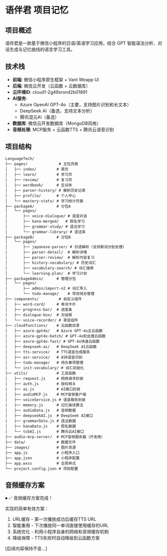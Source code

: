 # 语伴君 项目记忆

## 项目概述
语伴君是一款基于微信小程序的日语/英语学习应用，结合 GPT 智能语法分析、对话生成与记忆曲线的语言学习工具。

## 技术栈
- **前端**: 微信小程序原生框架 + Vant Weapp UI
- **后端**: 微信云开发（云函数 + 云数据库）
- **云环境ID**: cloud1-2g49srond2b01891
- **AI服务**: 
  - Azure OpenAI GPT-4o（主要，支持图片识别和长文本）
  - DeepSeek AI（备选，支持文本分析）
  - 腾讯混元AI（备选）
- **数据库**: 微信云开发数据库（MongoDB风格）
- **音频处理**: MCP服务 + 云函数TTS + 腾讯云语音识别

## 项目结构
```
LanguageTech/
├── pages/              # 主包页面
│   ├── index/         # 首页
│   ├── learn/         # 学习页
│   ├── review/        # 复习页
│   ├── wordbook/      # 生词本
│   ├── parser-history/ # 解析历史记录
│   ├── profile/       # 个人中心
│   └── mastery-stats/ # 学习统计页面
├── packageA/          # 分包A
│   └── pages/
│       ├── voice-dialogue/ # 语音对话
│       ├── kana-merged/   # 假名学习
│       ├── grammar-study/ # 语法学习
│       └── grammar-library/ # 语法库
├── packageB/          # 分包B
│   └── pages/
│       ├── japanese-parser/ # 日语解析（支持歌词分批处理）
│       ├── parser-detail/  # 解析详情
│       ├── parser-review/  # 解析内容复习
│       ├── history-vocabulary/ # 历史词汇
│       ├── vocabulary-search/ # 词汇搜索
│       └── learning-plan/  # 学习计划
├── packageAdmin/      # 管理分包
│   └── pages/
│       ├── admin/import-n2 # 词汇导入
│       └── todo-manage/    # 项目待办管理
├── components/         # 自定义组件
│   ├── word-card/     # 单词卡片
│   ├── progress-bar/  # 进度条
│   ├── dialogue-box/  # 对话框
│   └── voice-recorder/ # 录音组件
├── cloudfunctions/    # 云函数目录
│   ├── azure-gpt4o/   # Azure GPT-4o主云函数
│   ├── azure-gpt4o-batch/ # GPT-4o批处理云函数
│   ├── azure-gpt4o-fast/ # GPT-4o快速云函数
│   ├── deepseek-ai/   # DeepSeek AI云函数
│   ├── tts-service/   # TTS语音合成服务
│   ├── asr-service/   # ASR语音识别
│   ├── todo-manage/   # 待办事项管理
│   └── init-vocabulary/ # 词汇初始化
├── utils/             # 工具函数
│   ├── request.js     # 网络请求封装
│   ├── auth.js        # 授权相关
│   ├── ai.js          # AI接口封装
│   ├── audioMCP.js    # MCP音频客户端
│   ├── voiceService.js # 语音服务封装
│   ├── memory.js      # 记忆曲线算法
│   ├── audioData.js   # 音频数据
│   ├── deepseekAI.js  # DeepSeek AI接口
│   ├── grammarData.js # 语法数据
│   ├── kanaData.js    # 假名数据
│   └── tcbAI.js       # 腾讯云AI接口
├── audio-mcp-server/  # MCP音频服务器（开发用）
├── data/              # 数据文件
├── images/            # 图片资源
├── app.js             # 小程序入口
├── app.json           # 小程序配置
├── app.wxss           # 全局样式
└── project.config.json # 项目配置
```

## 音频缓存方案
 ⏺ ✅ 音频缓存方案完成！

  实现的简单有效方案：
  1. URL缓存 - 第一次播放成功后缓存TTS URL
  2. 智能重用 - 下次播放同一单词直接使用缓存的URL
  3. 系统优化 - 利用小程序自身的网络和音频缓存机制
  4. 降级保障 - TTS失败时自动降级到云函数方案

[后续内容保持不变...]